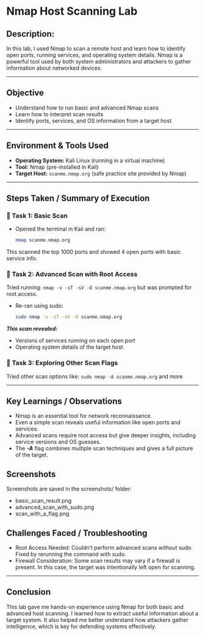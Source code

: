 # Nmap Host Scanning Lab

## Description:  
In this lab, I used Nmap to scan a remote host and learn how to identify open ports, running services, and operating system details. Nmap is a powerful tool used by both system administrators and attackers to gather information about networked devices.

---

## Objective

- Understand how to run basic and advanced Nmap scans
- Learn how to interpret scan results
- Identify ports, services, and OS information from a target host

---

## Environment & Tools Used

- **Operating System:** Kali Linux (running in a virtual machine)
- **Tool:** Nmap (pre-installed in Kali)
- **Target Host:** `scanme.nmap.org` (safe practice site provided by Nmap)

---

## Steps Taken / Summary of Execution

### 🔹 Task 1: Basic Scan
- Opened the terminal in Kali and ran:
  ```bash
  nmap scanme.nmap.org
This scanned the top 1000 ports and showed 4 open ports with basic service info.

### 🔹 Task 2: Advanced Scan with Root Access
Tried running: `nmap -v -sT -sV -O scanme.nmap.org`
but was prompted for root access.

- Re-ran using sudo:
  ```bash
  sudo nmap -v -sT -sV -O scanme.nmap.org

***This scan revealed:*** 
- Versions of services running on each open port
- Operating system details of the target host

### 🔹 Task 3: Exploring Other Scan Flags
Tried other scan options like: `sudo nmap -A scanme.nmap.org` and more

---

## Key Learnings / Observations
- Nmap is an essential tool for network reconnaissance.
- Even a simple scan reveals useful information like open ports and services.
- Advanced scans require root access but give deeper insights, including service versions and OS guesses.
- The ***-A*** flag combines multiple scan techniques and gives a full picture of the target.

## Screenshots
Screenshots are saved in the screenshots/ folder:

- basic_scan_result.png
- advanced_scan_with_sudo.png
- scan_with_a_flag.png

## Challenges Faced / Troubleshooting
- Root Access Needed: Couldn’t perform advanced scans without sudo. Fixed by rerunning the command with sudo.
- Firewall Consideration: Some scan results may vary if a firewall is present. In this case, the target was intentionally left open for scanning.

---

## Conclusion
This lab gave me hands-on experience using Nmap for both basic and advanced host scanning. I learned how to extract useful information about a target system. It also helped me better understand how attackers gather intelligence, which is key for defending systems effectively.
